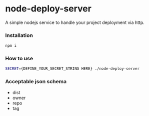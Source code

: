 # node-deploy-server
A simple nodejs service to handle your project deployment via http.

### Installation
```sh
npm i
```

### How to use
```sh
SECRET={DEFINE_YOUR_SECRET_STRING HERE} ./node-deploy-server
```

### Acceptable json schema
* dist
* owner
* repo
* tag
